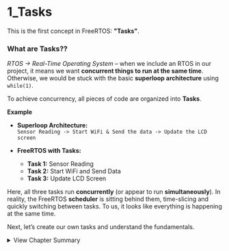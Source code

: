# 1_Tasks
This is the first concept in FreeRTOS: **"Tasks"**.  

### **What are Tasks??**  
_RTOS → Real-Time Operating System_ – when we include an RTOS in our project, it means we want **concurrent things to run at the same time**. Otherwise, we would be stuck with the basic **superloop architecture** using `while(1)`.  

To achieve concurrency, all pieces of code are organized into **Tasks**.  

**Example**  
- **Superloop Architecture:**  
  `Sensor Reading -> Start WiFi & Send the data -> Update the LCD screen`  

- **FreeRTOS with Tasks:**  
  - **Task 1:** Sensor Reading  
  - **Task 2:** Start WiFi and Send Data  
  - **Task 3:** Update LCD Screen  

Here, all three tasks run **concurrently** (or appear to run **simultaneously**). In reality, the FreeRTOS **scheduler** is sitting behind them, time-slicing and quickly switching between tasks. To us, it looks like everything is happening at the same time.  

Next, let’s create our own tasks and understand the fundamentals.  

<details>
<summary>View Chapter Summary</summary>  
  
**Experiments Overview**  
| Exp | Title | Concept Focus | Key Learnings |
|:--:|:--|:--|:--|
| **1a** | [Blink Multitask](./1a_blink_multitask/) | Task Creation & Scheduling | Create multiple tasks and observe time-sliced execution. |
| **1b** | [Task States & Control](./1b_task_states/) | Suspend, Resume, Delete Tasks | Use Task Handles to manage task execution flow. |
| **1c** | [Core Affinity](./1c_core_affinity/) | Pin Tasks to CPU Cores | Learn to assign specific cores for deterministic behavior on ESP32. |
| **1d** | [Task Notifications](./1d_task_notifications/) | Inter-Task Signaling | Implement fast, lightweight communication between tasks. |

**Concepts Covered**
- Task Creation (`xTaskCreate`, `xTaskCreatePinnedToCore`)
- Task Scheduling (Equal Priority → Time-sliced)
- Task Control (`vTaskSuspend`, `vTaskResume`, `vTaskDelete`)
- Task Communication (via Direct Notifications)
- Core Affinity & Dual-core Management (ESP32)
- Task Handles & Priority Management

Up Next - _**2_Communication**_
</details>
